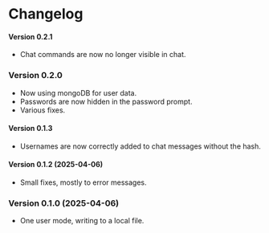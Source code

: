 # Changelog

#### Version 0.2.1
* Chat commands are now no longer visible in chat.

### Version 0.2.0
* Now using mongoDB for user data.
* Passwords are now hidden in the password prompt.
* Various fixes.

#### Version 0.1.3
* Usernames are now correctly added to chat messages without the hash.

#### Version 0.1.2 (2025-04-06)
* Small fixes, mostly to error messages.

### Version 0.1.0 (2025-04-06)
* One user mode, writing to a local file.
